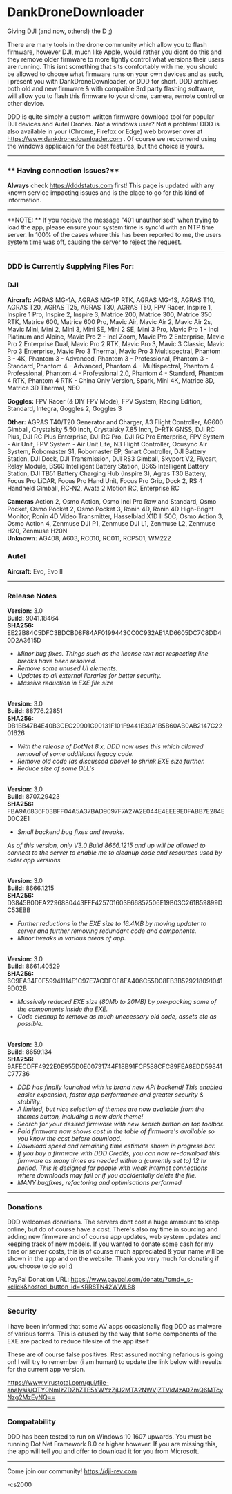 # DankDroneDownloader
Giving DJI (and now, others!) the D ;)

There are many tools in the drone community which allow you to flash firmware, however DJI, much like Apple, would rather you didnt do this and they remove older firmware to more tightly control what versions their users are running. This isnt something that sits comfortably with me, you should be allowed to choose what firmware runs on your own devices and as such, i present you with DankDroneDownloader, or DDD for short. DDD archives both old and new firmware & with compaible 3rd party flashing software, will allow you to flash this firmware to your drone, camera, remote control or other device.

DDD is quite simply a custom written firmware download tool for popular DJI devices and Autel Drones. Not a windows user? Not a problem! DDD is also available in your (Chrome, Firefox or Edge) web browser over at https://www.dankdronedownloader.com . Of course we reccomend using the windows applicaion for the best features, but the choice is yours.

------------
### ** Having connection issues?**

**Always** check https://dddstatus.com first! This page is updated with any known service impacting issues and is the place to go for this kind of information.

------------

**NOTE: ** If you recieve the message "401 unauthorised" when trying to load the app, please ensure your system time is sync'd with an NTP time server. In 100% of the cases where this has been reported to me, the users system time was off, causing the server to reject the request.

------------
### **DDD is Currently Supplying Files For:**

### DJI

**Aircraft:** AGRAS MG-1A, AGRAS MG-1P RTK, AGRAS MG-1S, AGRAS T10, AGRAS T20, AGRAS T25, AGRAS T30, AGRAS T50, FPV Racer, Inspire 1, Inspire 1 Pro, Inspire 2, Inspire 3, Matrice 200, Matrice 300, Matrice 350 RTK, Matrice 600, Matrice 600 Pro, Mavic Air, Mavic Air 2, Mavic Air 2s, Mavic Mini, Mini 2, Mini 3, Mini SE, Mini 2 SE, Mini 3 Pro, Mavic Pro 1 - Incl Platinum and Alpine, Mavic Pro 2 - Incl Zoom, Mavic Pro 2 Enterprise, Mavic Pro 2 Enterprise Dual, Mavic Pro 2 RTK, Mavic Pro 3, Mavic 3 Classic, Mavic Pro 3 Enterprise, Mavic Pro 3 Thermal, Mavic Pro 3 Multispectral, Phantom 3 - 4K, Phantom 3 - Advanced, Phantom 3 - Professional, Phantom 3 - Standard, Phantom 4 - Advanced, Phantom 4 - Multispectral, Phantom 4 - Professional, Phantom 4 - Professional 2.0, Phantom 4 - Standard, Phantom 4 RTK, Phantom 4 RTK - China Only Version, Spark, Mini 4K, Matrice 3D, Matrice 3D Thermal, NEO

**Goggles:** FPV Racer (& DIY FPV Mode), FPV System, Racing Edition, Standard, Integra, Goggles 2, Goggles 3

**Other:** AGRAS T40/T20 Generator and Charger, A3 Flight Controller, AG600 Gimball, Crystalsky 5.50 Inch, Crystalsky 7.85 Inch, D-RTK GNSS, DJI RC Plus, DJI RC Plus Enterprise, DJI RC Pro, DJI RC Pro Enterprise, FPV System - Air Unit, FPV System - Air Unit Lite, N3 Flight Controller, Ocusync Air System, Robomaster S1, Robomaster EP, Smart Controller, DJI Battery Station, DJI Dock, DJI Transmission, DJI RS3 Gimball, Skyport V2, Flycart, Relay Module, BS60 Intelligent Battery Station, BS65 Intelligent Battery Station, DJI TB51 Battery Charging Hub (Inspire 3), Agras T30 Battery, Focus Pro LiDAR, Focus Pro Hand Unit, Focus Pro Grip, Dock 2, RS 4 Handheld Gimball, RC-N2, Avata 2 Motion RC, Enterprise RC

**Cameras** Action 2, Osmo Action, Osmo Incl Pro Raw and Standard, Osmo Pocket, Osmo Pocket 2, Osmo Pocket 3, Ronin 4D, Ronin 4D High-Bright Monitor, Ronin 4D Video Transmitter, Hasselblad X1D II 50C, Osmo Action 3, Osmo Action 4, Zenmuse DJI P1, Zenmuse DJI L1, Zenmuse L2, Zenmuse H20, Zenmuse H20N<br>
**Unknown:** AG408, A603, RC010, RC011, RCP501, WM222<br>


### **Autel**
**Aircraft:** Evo, Evo II<br>

------------


### **Release Notes**
**Version:** 3.0<br>
**Build:** 9041.18464<br>
**SHA256:** EE22B84C5DFC3BDCBD8F84AF0199443CC0C932AE1AD6605DC7C8DD40D2A3615D<br>
<i>
- Minor bug fixes. Things such as the license text not respecting line breaks have been resolved.
- Remove some unused UI elements.
- Updates to all external libraries for better security.
- Massive reduction in EXE file size
</i><br><br>


**Version:** 3.0<br>
**Build:** 88776.22851<br>
**SHA256:** DB1BB47B4E40B3CEC29901C90131F101F9441E39A1B5B60AB0AB2147C2201626<br>
<i>
- With the release of DotNet 8.x, DDD now uses this which allowed removal of some additional legacy code.
- Remove old code (as discussed above) to shrink EXE size further.
- Reduce size of some DLL's
</i><br><br>


**Version:** 3.0<br>
**Build:** 8707.29423<br>
**SHA256:** FBA9A6836F03BFF04A5A37BAD9097F7A27A2E044E4EEE9E0FABB7E284ED0C2E1<br>
<i>
- Small backend bug fixes and tweaks.

As of this version, only V3.0 Build 8666.1215 and up will be allowed to connect to the server to enable me to cleanup code and resources used by older app versions.
</i><br><br>


**Version:** 3.0<br>
**Build:** 8666.1215<br>
**SHA256:** D3845B0DEA2296880443FFF425701603E66857506E19B03C261B59899DC53EBB<br>
<i>
- Further reductions in the EXE size to 16.4MB by moving updater to server and further removing redundant code and components.
- Minor tweaks in various areas of app.
</i><br><br>


**Version:** 3.0<br>
**Build:** 8661.40529<br>
**SHA256:** 6C9EA34F0F59941114E1C97E7ACDFCF8EA406C55D08FB3B5292180910419D02B<br>
<i>
- Massively reduced EXE size (80Mb to 20MB) by pre-packing some of the components inside the EXE.
- Code cleanup to remove as much unecessary old code, assets etc as possible.
</i><br><br>


**Version:** 3.0<br>
**Build:** 8659.134<br>
**SHA256:** 9AFECDFF4922E0E955D0E00731744F18B91FCF588CFC89FEA8EDD59841C77736<br>
<i>
- DDD has finally launched with its brand new API backend! This enabled easier expansion, faster app performance and greater security & stability.
- A limited, but nice selection of themes are now available from the themes button, including a new dark theme!
- Search for your desired firmware with new search button on top toolbar.
- Paid firmware now shows cost in the table of firmware's available so you know the cost before download.
- Download speed and remaining time estimate shown in progress bar.
- If you buy a firmware with DDD Credits, you can now re-download this firmware as many times as needed within a (currently set to) 12 hr period. This is designed for people with weak internet connections where downloads may fail or if you accidentally delete the file.
- MANY bugfixes, refactoring and optimisations performed
</i>

------------


### Donations
DDD welcomes donations. The servers dont cost a huge ammount to keep online, but do of course have a cost. There's also my time in sourcing and adding new firmware and of course app updates, web system updates and keeping track of new models. If you wanted to donate some cash for my time or server costs, this is of course much appreciated & your name will be shown in the app and on the website. Thank you very much for donating if you choose to do so! :)

PayPal Donation URL: https://www.paypal.com/donate/?cmd=_s-xclick&hosted_button_id=KRR8TN42WWL88

------------


### Security
I have been informed that some AV apps occasionally flag DDD as malware of various forms. This is caused by the way that some components of the EXE are packed to reduce filesize of the app itself

These are of course false positives. Rest assured nothing nefarious is going on! I will try to remember (i am human) to update the link below with results for the current app version.

https://www.virustotal.com/gui/file-analysis/OTY0NmIzZDZhZTE5YWYzZjU2MTA2NWVjZTVkMzA0ZmQ6MTcyNzg2MzEyNQ==

------------

### Compatability
DDD has been tested to run on Windows 10 1607 upwards. You must be running Dot Net Framework 8.0 or higher however. If you are missing this, the app will tell you and offer to download it for you from Microsoft.

------------


Come join our community!
https://dji-rev.com

-cs2000